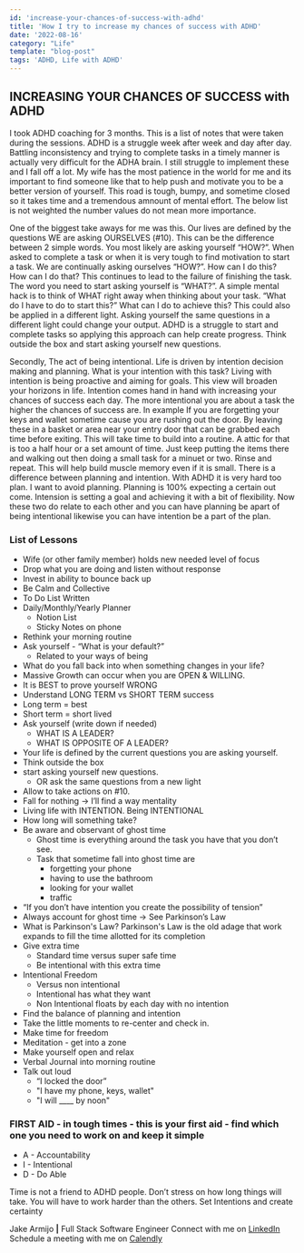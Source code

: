 ```yaml
---
id: 'increase-your-chances-of-success-with-adhd'
title: 'How I try to increase my chances of success with ADHD'
date: '2022-08-16'
category: "Life"
template: "blog-post"
tags: 'ADHD, Life with ADHD'
---
```


## INCREASING YOUR CHANCES OF SUCCESS with ADHD

I took ADHD coaching for 3 months. This is a list of notes that were taken during the sessions. ADHD is a struggle week after week and day after day. Battling inconsistency and trying to complete tasks in a timely manner is actually very difficult for the ADHA brain. I still struggle to implement these and I fall off a lot. My wife has the most patience in the world for me and its important to find someone like that to help push and motivate you to be a better version of yourself. This road is tough, bumpy, and sometime closed so it takes time and a tremendous amnount of mental effort. The below list is not weighted the number values do not mean more importance.

One of the biggest take aways for me was this. Our lives are defined by the questions WE are asking OURSELVES (#10). This can be the difference between 2 simple words. You most likely are asking yourself “HOW?”. When asked to complete a task or when it is very tough to find motivation to start a task. We are continually asking ourselves “HOW?”. How can I do this? How can I do that? This continues to lead to the failure of finishing the task. The word you need to start asking yourself is “WHAT?”. A simple mental hack is to think of WHAT right away when thinking about your task. “What do I have to do to start this?” What can I do to achieve this? This could also be applied in a different light. Asking yourself the same questions in a different light could change your output. ADHD is a struggle to start and complete tasks so applying this approach can help create progress. Think outside the box and start asking yourself new questions.

Secondly, The act of being intentional. Life is driven by intention decision making and planning. What is your intention with this task? Living with intention is being proactive and aiming for goals. This view will broaden your horizons in life. Intention comes hand in hand with increasing your chances of success each day. The more intentional you are about a task the higher the chances of success are. In example If you are forgetting your keys and wallet sometime cause you are rushing out the door. By leaving these in a basket or area near your entry door that can be grabbed each time before exiting. This will take time to build into a routine. A attic for that is too a half hour or a set amount of time. Just keep putting the items there and walking out then doing a small task for a minuet or two. Rinse and repeat. This will help build muscle memory even if it is small. There is a difference between planning and intention. With ADHD it is very hard too plan. I want to avoid planning. Planning is 100% expecting a certain out come. Intension is setting a goal and achieving it with a bit of flexibility. Now these two do relate to each other and you can have planning be apart of being intentional likewise you can have intention be a part of the plan.

### List of Lessons

- Wife (or other family member) holds new needed level of focus
- Drop what you are doing and listen without response
- Invest in ability to bounce back up
- Be Calm and Collective
- To Do List Written
- Daily/Monthly/Yearly Planner
  - Notion List
  - Sticky Notes on phone
- Rethink your morning routine
- Ask yourself - “What is your default?”
  - Related to your ways of being
- What do you fall back into when something changes in your life?
- Massive Growth can occur when you are OPEN & WILLING.
- It is BEST to prove yourself WRONG
- Understand LONG TERM vs SHORT TERM success
- Long term = best
- Short term = short lived
- Ask yourself (write down if needed)
  - WHAT IS A LEADER?
  - WHAT IS OPPOSITE OF A LEADER?
- Your life is defined by the current questions you are asking yourself.
- Think outside the box
- start asking yourself new questions.
  - OR ask the same questions from a new light
- Allow to take actions on #10.
- Fall for nothing -> I’ll find a way mentality
- Living life with INTENTION. Being INTENTIONAL
- How long will something take?
- Be aware and observant of ghost time
  - Ghost time is everything around the task you have that you don’t see.
  - Task that sometime fall into ghost time are 
    - forgetting your phone
    - having to use the bathroom
    - looking for your wallet
    - traffic
- “If you don’t have intention you create the possibility of tension”
- Always account for ghost time -> See Parkinson’s Law
- What is Parkinson's Law? Parkinson's Law is the old adage that work expands to fill the time allotted for its completion
- Give extra time
  - Standard time versus super safe time
  - Be intentional with this extra time
- Intentional Freedom
  - Versus non intentional
  - Intentional has what they want
  - Non Intentional floats by each day with no intention
- Find the balance of planning and intention
- Take the little moments to re-center and check in.
- Make time for freedom
- Meditation - get into a zone
- Make yourself open and relax
- Verbal Journal into morning routine
- Talk out loud
  - “I locked the door”
  - "I have my phone, keys, wallet"
  - "I will ____ by noon"

### FIRST AID - in tough times - this is your first aid - find which one you need to work on and keep it simple

- A - Accountability
- I - Intentional
- D - Do Able

Time is not a friend to ADHD people. Don’t stress on how long things will take. You will have to work harder than the others.
Set Intentions and create certainty

Jake Armijo **|** Full Stack Software Engineer
Connect with me on [LinkedIn](https://www.linkedin.com/in/jake-armijo/)
Schedule a meeting with me on [Calendly](https://calendly.com/armijojake/meeting)
